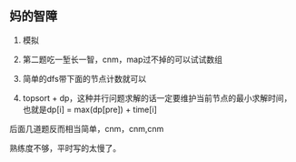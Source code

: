 ## 妈的智障

1. 模拟

2. 第二题吃一堑长一智，cnm，map过不掉的可以试试数组

3. 简单的dfs带下面的节点计数就可以

4. topsort + dp，这种并行问题求解的话一定要维护当前节点的最小求解时间，也就是dp[i] = max(dp[pre]) + time[i]

后面几道题反而相当简单，cnm，cnm,cnm

熟练度不够，平时写的太慢了。